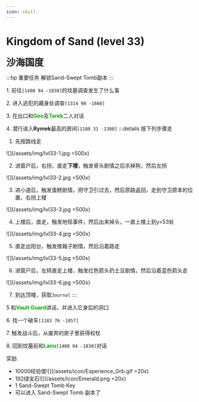 ```yaml
---
icon: skull
---
```


# Kingdom of Sand (level 33)
<span style="font-size: 25px;">**沙海国度**</span>

:::tip 重要任务
解锁Sand-Swept Tomb副本
:::


<span class="stage-index">1.</span> 前往`[1408 94 -1830]`的坟墓调查发生了什么事

<span class="stage-index">2.</span> 进入逃犯的藏身处调查`[1314 90 -1660]`

<span class="stage-index">3.</span> 在出口和<font color=00AA00>**Geo**</font>及<font color=00AA00>**Tarek**</font>二人对话

<span class="stage-index">4.</span> 潜行进入**Rymek**最高的房间`[1180 31 -1300]`
:::details 按下列步骤走

1. 先按路线走
   
![](/assets/img/lvl33-1.jpg =500x)

2. 进窗户后，右拐，直走**下楼**，触发骨头剧情之后杀掉狗，然后左拐

![](/assets/img/lvl33-2.jpg =500x)

3. 进小道后，触发蛋糕剧情，把守卫引过去，然后原路返回，走到守卫原本的位置，右拐上楼

![](/assets/img/lvl33-3.jpg =500x)

4. 上楼后，直走，触发地毯事件，然后出来掉头，一直上楼上到y=53处

![](/assets/img/lvl33-4.jpg =500x)

5. 直走出阳台，触发推箱子剧情，然后沿着路走

![](/assets/img/lvl33-5.jpg =500x)

6. 进窗户后，左转直走上楼，触发红色箭头扔土豆剧情，然后沿着蓝色箭头走

![](/assets/img/lvl33-6.jpg =500x)

7. 到达顶楼，获取`Journal`
:::

<span class="stage-index">5 </span> 和<font color=00AA00>**Vault Guard**</font>讲话，并进入它身后的洞口 

<span class="stage-index">6.</span> 找一个破车`[1183 76 -1857]`

<span class="stage-index">7.</span> 触发战斗后，从废弃的房子里获得权杖

<span class="stage-index">8.</span> 回到坟墓前和<font color=00AA00>**Lanu**</font>`[1408 94 -1830]`对话

奖励
+ 10000经验值![](/assets/icon/Experience_Orb.gif =20x)
+ 192绿宝石![](/assets/icon/Emerald.png =20x)
+ 1 Sand-Swept Tomb Key
+ 可以进入 Sand-Swept Tomb 副本了
